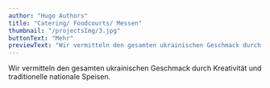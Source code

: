 ```yaml
---
author: "Hugo Authors"
title: "Catering/ Foodcourts/ Messen"
thumbnail: "/projectsImg/3.jpg"
buttonText: "Mehr"
previewText: "Wir vermitteln den gesamten ukrainischen Geschmack durch Kreativität und traditionelle nationale Speisen."
---
```


Wir vermitteln den gesamten ukrainischen Geschmack durch Kreativität und traditionelle nationale Speisen.
